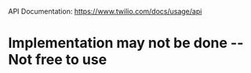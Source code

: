 API Documentation:
https://www.twilio.com/docs/usage/api

# Implementation may not be done -- Not free to use